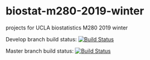 # biostat-m280-2019-winter
projects for UCLA biostatistics M280 2019 winter

Develop branch build status:
[![Build Status](https://travis-ci.com/suedez/biostat-m280-2019-winter.svg?token=PZJ75ykMx3tYqKxvJXBH&branch=develop)](https://travis-ci.com/suedez/biostat-m280-2019-winter)

Master branch build status:
[![Build Status](https://travis-ci.com/suedez/biostat-m280-2019-winter.svg?token=PZJ75ykMx3tYqKxvJXBH&branch=master)](https://travis-ci.com/suedez/biostat-m280-2019-winter)
